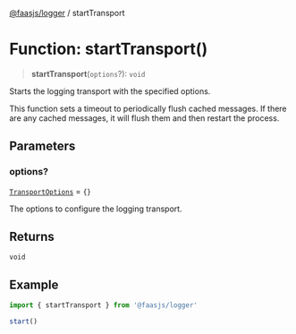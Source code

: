 [@faasjs/logger](../README.md) / startTransport

# Function: startTransport()

> **startTransport**(`options`?): `void`

Starts the logging transport with the specified options.

This function sets a timeout to periodically flush cached messages.
If there are any cached messages, it will flush them and then restart the process.

## Parameters

### options?

[`TransportOptions`](../type-aliases/TransportOptions.md) = `{}`

The options to configure the logging transport.

## Returns

`void`

## Example

```typescript
import { startTransport } from '@faasjs/logger'

start()
```
